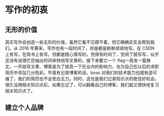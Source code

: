 # 写作的初衷
## 无形的价值
其实写作会创造一些无形的价值，虽然它看不见摸不着，但它确确实实会帮到我们。从 2016 年算来，写作也有一段时间了，但是都是断断续续地写。在 CSDN 上有写，在简书上有写。但都是随心情写的，觉得有时间了，空闲了就写写，似乎还没有说很忙还抽出时间来特地写文章的，接下来要立一个 flag一周发一篇推文。一开始写文章、博客是为了提高一下在业内的影响力，也为自己在以后的求职简历中添加几分色彩。毕竟有记录博客的话，boss 对我们的技术能力也就有迹可循了，我们的简历也不会苍白无力。同时，这也是我们记录知识点的绝佳好机会。很久没用相关知识点后，如果忘记了，可以翻看自己的博客，我们就又很快地复习相关知识点了。

## 建立个人品牌




